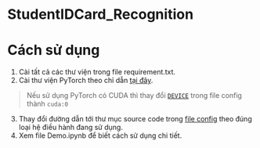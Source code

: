# StudentIDCard_Recognition
# Cách sử dụng
1. Cài tất cả các thư viện trong file requirement.txt.
2. Cài thư viện PyTorch theo chỉ dẫn [tại đây](https://pytorch.org/get-started/locally/).
> Nếu sử dụng PyTorch có CUDA thì thay đổi <code>[DEVICE](https://github.com/trinhdvt/StudentIDCard_Recognition/blob/main/tools/config.py#L25)</code> trong file config thành <code>cuda:0</code>
3. Thay đổi đường dẫn tới thư mục source code trong [file config](https://github.com/trinhdvt/StudentIDCard_Recognition/blob/main/tools/config.py#L5) theo đúng loại hệ điều hành đang sử dụng.
4. Xem file Demo.ipynb để biết cách sử dụng chi tiết.
